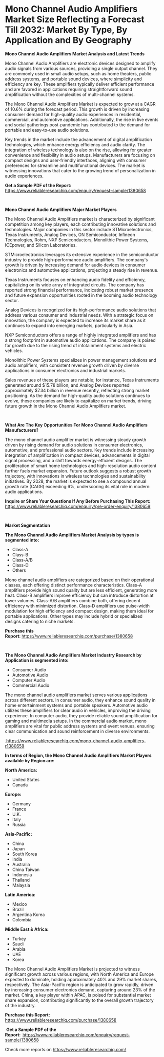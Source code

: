 <p><h1>Mono Channel Audio Amplifiers Market Size Reflecting a Forecast Till 2032: Market By Type, By Application and By Geography</h1></p><p><strong>Mono Channel Audio Amplifiers Market Analysis and Latest Trends</strong></p>
<p><p>Mono Channel Audio Amplifiers are electronic devices designed to amplify audio signals from various sources, providing a single output channel. They are commonly used in small audio setups, such as home theaters, public address systems, and portable sound devices, where simplicity and efficiency are key. These amplifiers typically deliver efficient performance and are favored in applications requiring straightforward sound amplification without the complexities of multi-channel systems.</p><p>The Mono Channel Audio Amplifiers Market is expected to grow at a CAGR of 10.6% during the forecast period. This growth is driven by increasing consumer demand for high-quality audio experiences in residential, commercial, and automotive applications. Additionally, the rise in live events and social gatherings post-pandemic has contributed to the demand for portable and easy-to-use audio solutions.</p><p>Key trends in the market include the advancement of digital amplification technologies, which enhance energy efficiency and audio clarity. The integration of wireless technology is also on the rise, allowing for greater convenience and flexibility in audio setups. Manufacturers are focusing on compact designs and user-friendly interfaces, aligning with consumer preferences for streamline and multifunctional devices. The market is witnessing innovations that cater to the growing trend of personalization in audio experiences.</p></p>
<p><strong>Get a Sample PDF of the Report:&nbsp;</strong> <a href="https://www.reliableresearchiq.com/enquiry/request-sample/1380658?utm_campaign=2173&utm_medium=2&utm_source=Github&utm_content=ia&utm_term=12022025&utm_id=mono-channel-audio-amplifiers">https://www.reliableresearchiq.com/enquiry/request-sample/1380658</a></p>
<p>&nbsp;</p>
<p><strong>Mono Channel Audio Amplifiers Major Market Players</strong></p>
<p><p>The Mono Channel Audio Amplifiers market is characterized by significant competition among key players, each contributing innovative solutions and technologies. Major companies in this sector include STMicroelectronics, Texas Instruments, Analog Devices, ON Semiconductor, Infineon Technologies, Rohm, NXP Semiconductors, Monolithic Power Systems, ICEpower, and Silicon Laboratories.</p><p>STMicroelectronics leverages its extensive experience in the semiconductor industry to provide high-performance audio amplifiers. The company's growth is driven by increasing demand for audio devices in consumer electronics and automotive applications, projecting a steady rise in revenue.</p><p>Texas Instruments focuses on enhancing audio fidelity and efficiency, capitalizing on its wide array of integrated circuits. The company has reported strong financial performance, indicating robust market presence and future expansion opportunities rooted in the booming audio technology sector.</p><p>Analog Devices is recognized for its high-performance audio solutions that address various consumer and industrial needs. With a strategic focus on innovation, the company is expected to increase its market share as it continues to expand into emerging markets, particularly in Asia.</p><p>NXP Semiconductors offers a range of highly integrated amplifiers and has a strong footprint in automotive audio applications. The company is poised for growth due to the rising trend of infotainment systems and electric vehicles.</p><p>Monolithic Power Systems specializes in power management solutions and audio amplifiers, with consistent revenue growth driven by diverse applications in consumer electronics and industrial markets.</p><p>Sales revenues of these players are notable; for instance, Texas Instruments generated around $15.78 billion, and Analog Devices reported approximately $7.34 billion in revenue recently, reflecting strong market positioning. As the demand for high-quality audio solutions continues to evolve, these companies are likely to capitalize on market trends, driving future growth in the Mono Channel Audio Amplifiers market.</p></p>
<p>&nbsp;</p>
<p><strong>What Are The Key Opportunities For Mono Channel Audio Amplifiers Manufacturers?</strong></p>
<p><p>The mono channel audio amplifier market is witnessing steady growth driven by rising demand for audio solutions in consumer electronics, automotive, and professional audio sectors. Key trends include increasing integration of amplification in compact devices, advancements in digital signal processing, and a shift towards energy-efficient designs. The proliferation of smart home technologies and high-resolution audio content further fuels market expansion. Future outlook suggests a robust growth trajectory, with innovations in wireless technologies and sustainability initiatives. By 2028, the market is expected to see a compound annual growth rate (CAGR) exceeding 6%, underscoring its vital role in modern audio applications.</p></p>
<p><strong>Inquire or Share Your Questions If Any Before Purchasing This Report:</strong> <a href="https://www.reliableresearchiq.com/enquiry/pre-order-enquiry/1380658?utm_campaign=2173&utm_medium=2&utm_source=Github&utm_content=ia&utm_term=12022025&utm_id=mono-channel-audio-amplifiers">https://www.reliableresearchiq.com/enquiry/pre-order-enquiry/1380658</a></p>
<p>&nbsp;</p>
<p><strong>Market Segmentation</strong></p>
<p><strong>The Mono Channel Audio Amplifiers Market Analysis by types is segmented into:</strong></p>
<p><ul><li>Class-A</li><li>Class-B</li><li>Class-A/B</li><li>Class-D</li><li>Others</li></ul></p>
<p><p>Mono channel audio amplifiers are categorized based on their operational classes, each offering distinct performance characteristics. Class-A amplifiers provide high sound quality but are less efficient, generating more heat. Class-B amplifiers improve efficiency but can introduce distortion at lower volumes. Class-A/B amplifiers combine both, offering decent efficiency with minimized distortion. Class-D amplifiers use pulse-width modulation for high efficiency and compact design, making them ideal for portable applications. Other types may include hybrid or specialized designs catering to niche markets.</p></p>
<p><strong>Purchase this Report:&nbsp;</strong><a href="https://www.reliableresearchiq.com/purchase/1380658?utm_campaign=2173&utm_medium=2&utm_source=Github&utm_content=ia&utm_term=12022025&utm_id=mono-channel-audio-amplifiers">https://www.reliableresearchiq.com/purchase/1380658</a></p>
<p>&nbsp;</p>
<p><strong>The Mono Channel Audio Amplifiers Market Industry Research by Application is segmented into:</strong></p>
<p><ul><li>Consumer Audio</li><li>Automotive Audio</li><li>Computer Audio</li><li>Commercial Audio</li></ul></p>
<p><p>The mono channel audio amplifiers market serves various applications across different sectors. In consumer audio, they enhance sound quality in home entertainment systems and portable speakers. Automotive audio utilizes these amplifiers for clear audio in vehicles, improving the driving experience. In computer audio, they provide reliable sound amplification for gaming and multimedia setups. In the commercial audio market, mono amplifiers are vital for public address systems and event venues, ensuring clear communication and sound reinforcement in diverse environments.</p></p>
<p><a href="https://www.reliableresearchiq.com/mono-channel-audio-amplifiers-r1380658?utm_campaign=2173&utm_medium=2&utm_source=Github&utm_content=ia&utm_term=12022025&utm_id=mono-channel-audio-amplifiers">&nbsp;https://www.reliableresearchiq.com/mono-channel-audio-amplifiers-r1380658</a></p>
<p><strong>In terms of Region, the Mono Channel Audio Amplifiers Market Players available by Region are:</strong></p>
<p>
    <p> <strong> North America: </strong>
        <ul>
            <li>United States</li>
            <li>Canada</li>
        </ul>
        </p> 
    <p> <strong> Europe: </strong>
        <ul>
            <li>Germany</li>
            <li>France</li>
            <li>U.K.</li>
            <li>Italy</li>
            <li>Russia</li>
        </ul>
        </p> 
    <p> <strong> Asia-Pacific: </strong>
        <ul>
            <li>China</li>
            <li>Japan</li>
            <li>South Korea</li>
            <li>India</li>
            <li>Australia</li>
            <li>China Taiwan</li>
            <li>Indonesia</li>
            <li>Thailand</li>
            <li>Malaysia</li>
        </ul>
        </p> 
    <p> <strong> Latin America: </strong>
        <ul>
            <li>Mexico</li>
            <li>Brazil</li>
            <li>Argentina Korea</li>
            <li>Colombia</li>
        </ul>
        </p> 
    <p> <strong> Middle East & Africa: </strong>
        <ul>
            <li>Turkey</li>
            <li>Saudi</li>
            <li>Arabia</li>
            <li>UAE</li>
            <li>Korea</li>
        </ul>
    </p>
    </p>
<p><p>The Mono Channel Audio Amplifiers Market is projected to witness significant growth across various regions, with North America and Europe expected to dominate, holding approximately 40% and 29% market shares, respectively. The Asia-Pacific region is anticipated to grow rapidly, driven by increasing consumer electronics demand, capturing around 23% of the market. China, a key player within APAC, is poised for substantial market share expansion, contributing significantly to the overall growth trajectory of the industry.</p></p>
<p><strong>Purchase this Report: </strong><a href="https://www.reliableresearchiq.com/purchase/1380658?utm_campaign=2173&utm_medium=2&utm_source=Github&utm_content=ia&utm_term=12022025&utm_id=mono-channel-audio-amplifiers">https://www.reliableresearchiq.com/purchase/1380658</a></p>
<p>&nbsp;<strong>Get a Sample PDF of the Report:&nbsp;&nbsp;</strong><a href="https://www.reliableresearchiq.com/enquiry/request-sample/1380658?utm_campaign=2173&utm_medium=2&utm_source=Github&utm_content=ia&utm_term=12022025&utm_id=mono-channel-audio-amplifiers">https://www.reliableresearchiq.com/enquiry/request-sample/1380658</a></p>
<p><strong></strong></p>
<p>Check more reports on <a href="https://www.reliableresearchiq.com/?utm_campaign=2173&utm_medium=2&utm_source=Github&utm_content=ia&utm_term=12022025&utm_id=mono-channel-audio-amplifiers">https://www.reliableresearchiq.com/</a></p>